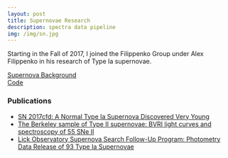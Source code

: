```yaml
---
layout: post
title: Supernovae Research
description: spectra data pipeline
img: /img/sn.jpg
---
```

Starting in the Fall of 2017, I joined the Filippenko Group under Alex Filippenko in his research of Type Ia supernovae.

<a href="https://arxiv.org/pdf/1612.02725.pdf" target="_blank">Supernova Background</a>  
<a href="https://github.com/kevintang129/sn_spectra_public" target="_blank">Code</a>

### Publications
* <a href="https://arxiv.org/abs/1911.07734" target="_blank">SN 2017cfd: A Normal Type Ia Supernova Discovered Very Young </a>
* <a href="https://arxiv.org/abs/1909.13813" target="_blank">The Berkeley sample of Type II supernovae: BVRI light curves and spectroscopy of 55 SNe II </a>
* <a href="https://arxiv.org/abs/1909.11140" target="_blank">Lick Observatory Supernova Search Follow-Up Program: Photometry Data Release of 93 Type Ia Supernovae</a>
